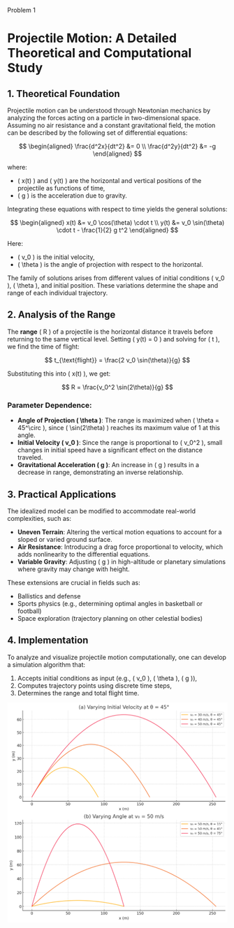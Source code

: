 Problem 1
# Projectile Motion: A Detailed Theoretical and Computational Study

## 1. Theoretical Foundation

Projectile motion can be understood through Newtonian mechanics by analyzing the forces acting on a particle in two-dimensional space. Assuming no air resistance and a constant gravitational field, the motion can be described by the following set of differential equations:

$$
\begin{aligned}
\frac{d^2x}{dt^2} &= 0 \\
\frac{d^2y}{dt^2} &= -g
\end{aligned}
$$

where:
- \( x(t) \) and \( y(t) \) are the horizontal and vertical positions of the projectile as functions of time,
- \( g \) is the acceleration due to gravity.

Integrating these equations with respect to time yields the general solutions:

$$
\begin{aligned}
x(t) &= v_0 \cos(\theta) \cdot t \\
y(t) &= v_0 \sin(\theta) \cdot t - \frac{1}{2} g t^2
\end{aligned}
$$

Here:
- \( v_0 \) is the initial velocity,
- \( \theta \) is the angle of projection with respect to the horizontal.

The family of solutions arises from different values of initial conditions \( v_0 \), \( \theta \), and initial position. These variations determine the shape and range of each individual trajectory.

## 2. Analysis of the Range

The **range** \( R \) of a projectile is the horizontal distance it travels before returning to the same vertical level. Setting \( y(t) = 0 \) and solving for \( t \), we find the time of flight:

$$
t_{\text{flight}} = \frac{2 v_0 \sin(\theta)}{g}
$$

Substituting this into \( x(t) \), we get:

$$
R = \frac{v_0^2 \sin(2\theta)}{g}
$$

### Parameter Dependence:

- **Angle of Projection \( \theta \)**: The range is maximized when \( \theta = 45^\circ \), since \( \sin(2\theta) \) reaches its maximum value of 1 at this angle.
- **Initial Velocity \( v_0 \)**: Since the range is proportional to \( v_0^2 \), small changes in initial speed have a significant effect on the distance traveled.
- **Gravitational Acceleration \( g \)**: An increase in \( g \) results in a decrease in range, demonstrating an inverse relationship.

## 3. Practical Applications

The idealized model can be modified to accommodate real-world complexities, such as:

- **Uneven Terrain**: Altering the vertical motion equations to account for a sloped or varied ground surface.
- **Air Resistance**: Introducing a drag force proportional to velocity, which adds nonlinearity to the differential equations.
- **Variable Gravity**: Adjusting \( g \) in high-altitude or planetary simulations where gravity may change with height.

These extensions are crucial in fields such as:
- Ballistics and defense
- Sports physics (e.g., determining optimal angles in basketball or football)
- Space exploration (trajectory planning on other celestial bodies)

## 4. Implementation

To analyze and visualize projectile motion computationally, one can develop a simulation algorithm that:

1. Accepts initial conditions as input (e.g., \( v_0 \), \( \theta \), \( g \)),
2. Computes trajectory points using discrete time steps,
3. Determines the range and total flight time.

![alt text](image-8.png)